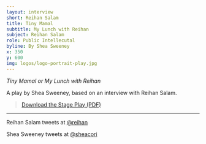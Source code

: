 ```yaml
---
layout: interview
short: Reihan Salam
title: Tiny Mamal
subtitle: My Lunch with Reihan
subject: Reihan Salam
role: Public Intellecutal
byline: By Shea Sweeney
x: 350
y: 600
img: logos/logo-portrait-play.jpg
---
```


  
_Tiny Mamal or My Lunch with Reihan_

A play by Shea Sweeney, based on an interview with Reihan Salam.

><a href="http://www.cpcjmedialandscape.com/tinymamalscreenplay.pdf" target="blank">Download the Stage Play (PDF)</a>

---

Reihan Salam tweets at <a href="https://twitter.com/reihan">@reihan</a>

Shea Sweeney tweets at <a href="https://twitter.com/sheacori">@sheacori</a>
<br>
